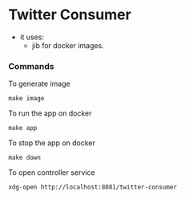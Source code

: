 # Twitter Consumer

* it uses:
    - jib for docker images.


### Commands

To generate image
```shell
make image
```


To run the app on docker
```shell
make app
```

To stop the app on docker
```shell
make down
```

To open controller service
```shell
xdg-open http://localhost:8081/twitter-consumer
```
